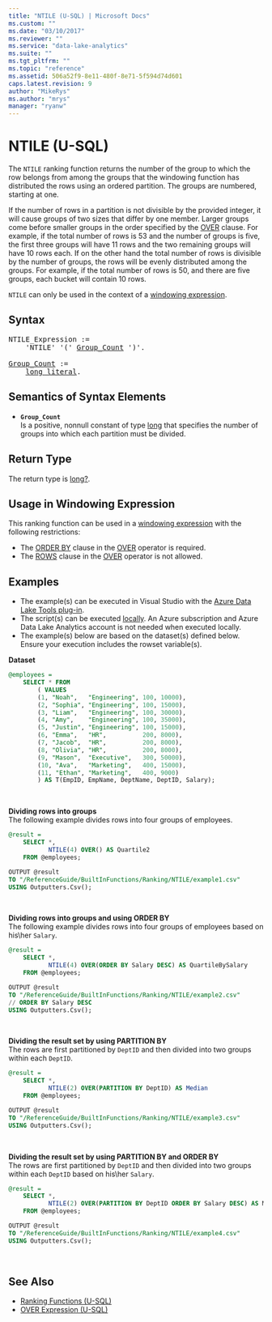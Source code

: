 ```yaml
---
title: "NTILE (U-SQL) | Microsoft Docs"
ms.custom: ""
ms.date: "03/10/2017"
ms.reviewer: ""
ms.service: "data-lake-analytics"
ms.suite: ""
ms.tgt_pltfrm: ""
ms.topic: "reference"
ms.assetid: 506a52f9-8e11-480f-8e71-5f594d74d601
caps.latest.revision: 9
author: "MikeRys"
ms.author: "mrys"
manager: "ryanw"
---
```


# NTILE (U-SQL)
The `NTILE` ranking function returns the number of the group to which the row belongs from among the groups that the windowing function has distributed the rows using an ordered partition. The groups are numbered, starting at one.  

If the number of rows in a partition is not divisible by the provided integer, it will cause groups of two sizes that differ by one member. Larger groups come before smaller groups in the order specified by the [OVER](over-expression-u-sql.md) clause. For example, if the total number of rows is 53 and the number of groups is five, the first three groups will have 11 rows and the two remaining groups will have 10 rows each. If on the other hand the total number of rows is divisible by the number of groups, the rows will be evenly distributed among the groups. For example, if the total number of rows is 50, and there are five groups, each bucket will contain 10 rows. 

`NTILE` can only be used in the context of a [windowing expression](over-expression-u-sql.md). 

## Syntax
<pre>
NTILE_Expression := 
    'NTILE' '(' <a href="#grp_cnt">Group_Count</a> ')'.<br />
<a href="#grp_cnt">Group_Count</a> := 
    <a href="numeric-types-and-literals.md">long_literal</a>.
</pre>

## Semantics of Syntax Elements 
* <a name="grp_cnt"></a>**`Group_Count`**    
Is a positive, nonnull constant of type [long](numeric-types-and-literals.md) that specifies the number of groups into which each partition must be divided. 
 
## Return Type 
The return type is [long?](numeric-types-and-literals.md). 

## Usage in Windowing Expression 
This ranking function can be used in a [windowing expression](over-expression-u-sql.md) with the following restrictions: 

* The [ORDER BY](over-expression-u-sql.md#OBC) clause in the [OVER](over-expression-u-sql.md) operator is required. 
* The [ROWS](over-expression-u-sql.md#row_cla) clause in the [OVER](over-expression-u-sql.md) operator is not allowed. 

## Examples
- The example(s) can be executed in Visual Studio with the [Azure Data Lake Tools plug-in](https://www.microsoft.com/download/details.aspx?id=49504).  
- The script(s) can be executed [locally](https://docs.microsoft.com/azure/data-lake-analytics/data-lake-analytics-data-lake-tools-local-run).  An Azure subscription and Azure Data Lake Analytics account is not needed when executed locally.
- The example(s) below are based on the dataset(s) defined below.  Ensure your execution includes the rowset variable(s).

**Dataset**    
```sql
@employees = 
    SELECT * FROM 
        ( VALUES
        (1, "Noah",   "Engineering", 100, 10000),
        (2, "Sophia", "Engineering", 100, 15000),
        (3, "Liam",   "Engineering", 100, 30000),
        (4, "Amy",    "Engineering", 100, 35000),
        (5, "Justin", "Engineering", 100, 15000),
        (6, "Emma",   "HR",          200, 8000),
        (7, "Jacob",  "HR",          200, 8000),
        (8, "Olivia", "HR",          200, 8000),
        (9, "Mason",  "Executive",   300, 50000),
        (10, "Ava",   "Marketing",   400, 15000),
        (11, "Ethan", "Marketing",   400, 9000) 
        ) AS T(EmpID, EmpName, DeptName, DeptID, Salary);
```
<br />


**Dividing rows into groups**   
The following example divides rows into four groups of employees.
```sql
@result =
    SELECT *,
           NTILE(4) OVER() AS Quartile2
    FROM @employees;

OUTPUT @result
TO "/ReferenceGuide/BuiltInFunctions/Ranking/NTILE/example1.csv"
USING Outputters.Csv();
```
<br />


**Dividing rows into groups and using ORDER BY**   
The following example divides rows into four groups of employees based on his\her `Salary`.
```sql
@result =
    SELECT *,
           NTILE(4) OVER(ORDER BY Salary DESC) AS QuartileBySalary
    FROM @employees;

OUTPUT @result
TO "/ReferenceGuide/BuiltInFunctions/Ranking/NTILE/example2.csv"
// ORDER BY Salary DESC
USING Outputters.Csv();
```
<br />


**Dividing the result set by using PARTITION BY**  
The rows are first partitioned by `DeptID` and then divided into two groups within each `DeptID`.
```sql
@result =
    SELECT *,
           NTILE(2) OVER(PARTITION BY DeptID) AS Median
    FROM @employees;

OUTPUT @result
TO "/ReferenceGuide/BuiltInFunctions/Ranking/NTILE/example3.csv"
USING Outputters.Csv();
```
<br />


**Dividing the result set by using PARTITION BY and ORDER BY**   
The rows are first partitioned by `DeptID` and then divided into two groups within each `DeptID` based on his\her `Salary`.
```sql
@result =
    SELECT *,
           NTILE(2) OVER(PARTITION BY DeptID ORDER BY Salary DESC) AS MedianBySalary
    FROM @employees;

OUTPUT @result
TO "/ReferenceGuide/BuiltInFunctions/Ranking/NTILE/example4.csv"
USING Outputters.Csv();
```
<br />


## See Also 
* [Ranking Functions (U-SQL)](ranking-functions-u-sql.md)  
* [OVER Expression (U-SQL)](over-expression-u-sql.md) 


